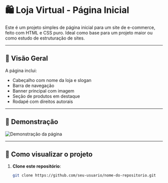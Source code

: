 # 🛍️ Loja Virtual - Página Inicial

Este é um projeto simples de página inicial para um site de e-commerce, feito com HTML e CSS puro. Ideal como base para um projeto maior ou como estudo de estruturação de sites.

---

## 🔎 Visão Geral

A página inclui:
- Cabeçalho com nome da loja e slogan
- Barra de navegação
- Banner principal com imagem
- Seção de produtos em destaque
- Rodapé com direitos autorais

---

## 📸 Demonstração

![Demonstração da página](https://via.placeholder.com/1200x400?text=Banner+Principal)

---

## 🚀 Como visualizar o projeto

1. **Clone este repositório**:
   ```bash
   git clone https://github.com/seu-usuario/nome-do-repositorio.git
